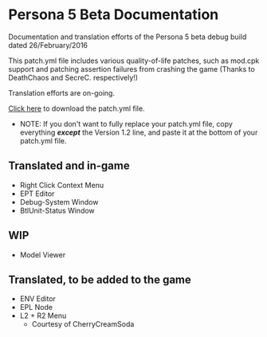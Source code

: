 # Persona 5 Beta Documentation
Documentation and translation efforts of the Persona 5 beta debug build dated 26/February/2016

This patch.yml file includes various quality-of-life patches, such as mod.cpk support and patching assertion failures from crashing the game (Thanks to DeathChaos and SecreC. respectively!)

Translation efforts are on-going.

[Click here](https://github.com/KingJackSkellington/p5-beta-documentation/blob/main/patch.yml) to download the patch.yml file.
* NOTE: If you don't want to fully replace your patch.yml file, copy everything ***except*** the Version 1.2 line, and paste it at the bottom of your patch.yml file.

## Translated and in-game
* Right Click Context Menu
* EPT Editor
* Debug-System Window
* BtlUnit-Status Window

## WIP
* Model Viewer

## Translated, to be added to the game
* ENV Editor
* EPL Node
* L2 + R2 Menu
  * Courtesy of CherryCreamSoda
